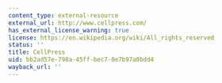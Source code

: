 ```yaml
---
content_type: external-resource
external_url: http://www.cellpress.com/
has_external_license_warning: true
license: https://en.wikipedia.org/wiki/All_rights_reserved
status: ''
title: CellPress
uid: bb2ad57e-798a-45ff-bec7-0e7b97a0bdd4
wayback_url: ''
---
```

